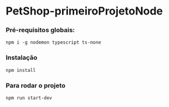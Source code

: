 # PetShop-primeiroProjetoNode

### Pré-requisitos globais:
`npm i -g nodemon typescript ts-none`

### Instalação
`npm install`

### Para rodar o projeto
`npm run start-dev`